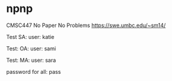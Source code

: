 # npnp
CMSC447 No Paper No Problems
https://swe.umbc.edu/~sm14/

Test SA:
user: katie

Test: OA:
user: sami

Test: MA:
user: sara

password for all: pass
